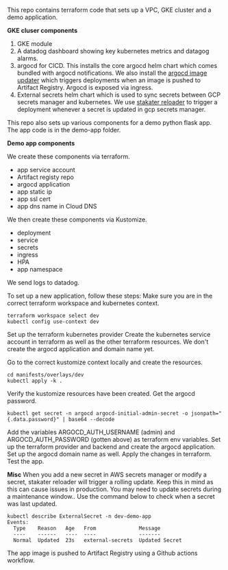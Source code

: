 

This repo contains terraform code that sets up a VPC,  GKE cluster and a demo application.

**GKE cluser components**
1.  GKE module
2.  A datadog dashboard showing key kubernetes metrics and datagog alarms.
3.  argocd for CICD. This installs the core argocd helm chart which comes bundled with argocd notifications. We also install the [argocd image updater](https://dev.to/leroykayanda/using-argocd-image-updater-with-gcp-artifact-registry-2o2l) which triggers deployments when an image is pushed to Artifact Registry. Argocd is exposed via ingress.
4.  External secrets helm chart which is used to sync secrets between GCP secrets manager and kubernetes. We use [stakater reloader](https://github.com/stakater/Reloader) to trigger a deployment whenever a secret is updated in gcp secrets manager.

This repo also sets up various components for a demo python flask app. The app code is in the demo-app folder.

**Demo app components**

We create these components via terraform.
 - app service account 
 - Artifact registy repo
 - argocd application
 - app static ip
 - app ssl cert
 - app dns name in Cloud DNS


We then create these components via Kustomize.

- deployment
- service
- secrets 
- ingress
- HPA
- app namespace

We send logs to datadog.

To set up a new application, follow these steps:
Make sure you are in the correct terraform workspace and kubernetes context.

    terraform workspace select dev
    kubectl config use-context dev

Set up the terraform kubernetes provider Create the kubernetes service account in terraform as well as the other terraform resources. We don't create the argocd application and domain name yet.

Go to the correct kustomize context locally and create the resources.

    cd manifests/overlays/dev
    kubectl apply -k .

Verify the kustomize resources have been created. Get the argocd password.

    kubectl get secret -n argocd argocd-initial-admin-secret -o jsonpath="{.data.password}" | base64 --decode


Add the variables ARGOCD_AUTH_USERNAME (admin) and ARGOCD_AUTH_PASSWORD (gotten above) as terraform env variables. Set up the terraform provider and backend and create the argocd application. Set up the argocd domain name as well.
 Apply the changes in terraform.
Test the app.

**Misc**
When you add a new secret in AWS secrets manager or modify a secret, stakater reloader will trigger a rolling update. Keep this in mind as this can cause issues in production. You may need to update secrets during a maintenance window.. Use the command below to check when a secret was last updated.

    kubectl describe ExternalSecret -n dev-demo-app
    Events:
      Type    Reason   Age   From              Message
      ----    ------   ----  ----              -------
      Normal  Updated  23s   external-secrets  Updated Secret

The app image is pushed to Artifact Registry using a Github actions workflow.